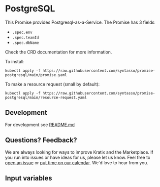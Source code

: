 # PostgreSQL

This Promise provides Postgresql-as-a-Service. The Promise has 3 fields:
* `.spec.env`
* `.spec.teamId`
* `.spec.dbName`

Check the CRD documentation for more information.


To install:
```
kubectl apply -f https://raw.githubusercontent.com/syntasso/promise-postgresql/main/promise.yaml
```

To make a resource request (small by default):
```
kubectl apply -f https://raw.githubusercontent.com/syntasso/promise-postgresql/main/resource-request.yaml
```

## Development

For development see [README.md](./internal/README.md)

## Questions? Feedback?

We are always looking for ways to improve Kratix and the Marketplace. If you
run into issues or have ideas for us, please let us know. Feel free to [open an
issue](https://github.com/syntasso/kratix-marketplace/issues/new/choose) or
[put time on our calendar](https://www.syntasso.io/contact-us). We'd love to
hear from you.

## Input variables
